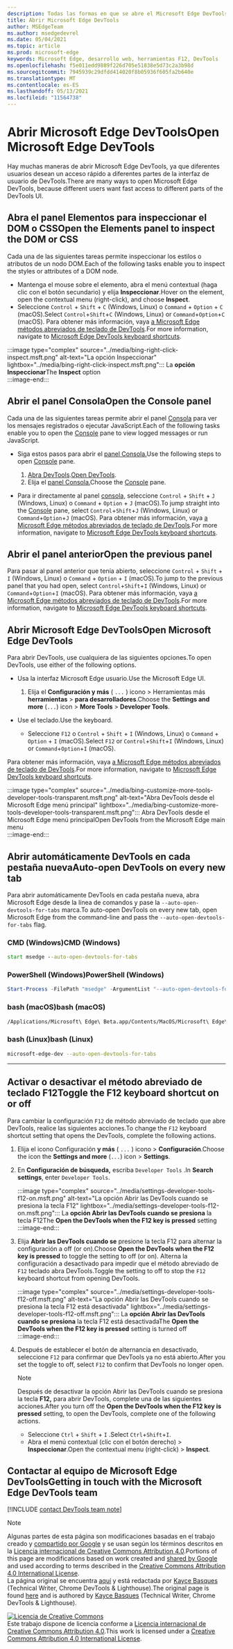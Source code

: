 ```yaml
---
description: Todas las formas en que se abre el Microsoft Edge DevTools.
title: Abrir Microsoft Edge DevTools
author: MSEdgeTeam
ms.author: msedgedevrel
ms.date: 05/04/2021
ms.topic: article
ms.prod: microsoft-edge
keywords: Microsoft Edge, desarrollo web, herramientas F12, DevTools
ms.openlocfilehash: f5e011edd9889f226d705e51838e5d73c2a3b98d
ms.sourcegitcommit: 7945939c29dfdd414020f8b05936f605fa2b640e
ms.translationtype: MT
ms.contentlocale: es-ES
ms.lasthandoff: 05/13/2021
ms.locfileid: "11564738"
---
```

<!-- Copyright Kayce Basques 

   Licensed under the Apache License, Version 2.0 (the "License");
   you may not use this file except in compliance with the License.
   You may obtain a copy of the License at

       https://www.apache.org/licenses/LICENSE-2.0

   Unless required by applicable law or agreed to in writing, software
   distributed under the License is distributed on an "AS IS" BASIS,
   WITHOUT WARRANTIES OR CONDITIONS OF ANY KIND, either express or implied.
   See the License for the specific language governing permissions and
   limitations under the License. -->
# <a name="open-microsoft-edge-devtools"></a><span data-ttu-id="5eba7-104">Abrir Microsoft Edge DevTools</span><span class="sxs-lookup"><span data-stu-id="5eba7-104">Open Microsoft Edge DevTools</span></span>  

<span data-ttu-id="5eba7-105">Hay muchas maneras de abrir Microsoft Edge DevTools, ya que diferentes usuarios desean un acceso rápido a diferentes partes de la interfaz de usuario de DevTools.</span><span class="sxs-lookup"><span data-stu-id="5eba7-105">There are many ways to open Microsoft Edge DevTools, because different users want fast access to different parts of the DevTools UI.</span></span>  

## <a name="open-the-elements-panel-to-inspect-the-dom-or-css"></a><span data-ttu-id="5eba7-106">Abra el panel Elementos para inspeccionar el DOM o CSS</span><span class="sxs-lookup"><span data-stu-id="5eba7-106">Open the Elements panel to inspect the DOM or CSS</span></span>  

<span data-ttu-id="5eba7-107">Cada una de las siguientes tareas permite inspeccionar los estilos o atributos de un nodo DOM.</span><span class="sxs-lookup"><span data-stu-id="5eba7-107">Each of the following tasks enable you to inspect the styles or attributes of a DOM node.</span></span>

*   <span data-ttu-id="5eba7-108">Mantenga el mouse sobre el elemento, abra el menú contextual \(haga clic con el botón secundario\) y elija **Inspeccionar**.</span><span class="sxs-lookup"><span data-stu-id="5eba7-108">Hover on the element, open the contextual menu \(right-click\), and choose **Inspect**.</span></span>  
*   <span data-ttu-id="5eba7-109">Seleccione `Control` + `Shift` + `C` \(Windows, Linux\) o `Command` + `Option` + `C` \(macOS\).</span><span class="sxs-lookup"><span data-stu-id="5eba7-109">Select `Control`+`Shift`+`C` \(Windows, Linux\) or `Command`+`Option`+`C` \(macOS\).</span></span>  <span data-ttu-id="5eba7-110">Para obtener más información, vaya [a Microsoft Edge métodos abreviados de teclado de DevTools][DevtoolsShortcutsIndex].</span><span class="sxs-lookup"><span data-stu-id="5eba7-110">For more information, navigate to [Microsoft Edge DevTools keyboard shortcuts][DevtoolsShortcutsIndex].</span></span>  

:::image type="complex" source="../media/bing-right-click-inspect.msft.png" alt-text="La opción Inspeccionar" lightbox="../media/bing-right-click-inspect.msft.png":::
   <span data-ttu-id="5eba7-112">La **opción Inspeccionar**</span><span class="sxs-lookup"><span data-stu-id="5eba7-112">The **Inspect** option</span></span>  
:::image-end:::  

<!--Navigate to [Get Started With Viewing And Changing CSS][GetStartedCSS].  -->  

## <a name="open-the-console-panel"></a><span data-ttu-id="5eba7-113">Abrir el panel Consola</span><span class="sxs-lookup"><span data-stu-id="5eba7-113">Open the Console panel</span></span>  

<span data-ttu-id="5eba7-114">Cada una de las siguientes tareas permite abrir el panel [Consola][DevtoolsConsoleIndex] para ver los mensajes registrados o ejecutar JavaScript.</span><span class="sxs-lookup"><span data-stu-id="5eba7-114">Each of the following tasks enable you to open the [Console][DevtoolsConsoleIndex] pane to view logged messages or run JavaScript.</span></span>  

*   <span data-ttu-id="5eba7-115">Siga estos pasos para abrir el [panel Consola.][DevtoolsConsoleIndex]</span><span class="sxs-lookup"><span data-stu-id="5eba7-115">Use the following steps to open [Console][DevtoolsConsoleIndex] pane.</span></span>  
    
    1.  <span data-ttu-id="5eba7-116">[Abra DevTools](#open-microsoft-edge-devtools).</span><span class="sxs-lookup"><span data-stu-id="5eba7-116">[Open DevTools](#open-microsoft-edge-devtools).</span></span>  
    1.  <span data-ttu-id="5eba7-117">Elija el [panel Consola.][DevtoolsConsoleIndex]</span><span class="sxs-lookup"><span data-stu-id="5eba7-117">Choose the [Console][DevtoolsConsoleIndex] pane.</span></span>  

*   <span data-ttu-id="5eba7-118">Para ir directamente al panel [consola,][DevtoolsConsoleIndex] seleccione `Control` + `Shift` + `J` \(Windows, Linux\) o `Command` + `Option` + `J` \(macOS\).</span><span class="sxs-lookup"><span data-stu-id="5eba7-118">To jump straight into the [Console][DevtoolsConsoleIndex] pane, select `Control`+`Shift`+`J` \(Windows, Linux\) or `Command`+`Option`+`J` \(macOS\).</span></span>  <span data-ttu-id="5eba7-119">Para obtener más información, vaya [a Microsoft Edge métodos abreviados de teclado de DevTools][DevtoolsShortcutsIndex].</span><span class="sxs-lookup"><span data-stu-id="5eba7-119">For more information, navigate to [Microsoft Edge DevTools keyboard shortcuts][DevtoolsShortcutsIndex].</span></span>  

<!--Navigate to [Get Started With The Console][ConsoleGetStarted].  -->

## <a name="open-the-previous-panel"></a><span data-ttu-id="5eba7-120">Abrir el panel anterior</span><span class="sxs-lookup"><span data-stu-id="5eba7-120">Open the previous panel</span></span>  

<span data-ttu-id="5eba7-121">Para pasar al panel anterior que tenía abierto, seleccione `Control` + `Shift` + `I` \(Windows, Linux\) o `Command` + `Option` + `I` \(macOS\).</span><span class="sxs-lookup"><span data-stu-id="5eba7-121">To jump to the previous panel that you had open, select `Control`+`Shift`+`I` \(Windows, Linux\) or `Command`+`Option`+`I` \(macOS\).</span></span>  <span data-ttu-id="5eba7-122">Para obtener más información, vaya [a Microsoft Edge métodos abreviados de teclado de DevTools][DevtoolsShortcutsIndex].</span><span class="sxs-lookup"><span data-stu-id="5eba7-122">For more information, navigate to [Microsoft Edge DevTools keyboard shortcuts][DevtoolsShortcutsIndex].</span></span>  

## <a name="open-microsoft-edge-devtools"></a><span data-ttu-id="5eba7-123">Abrir Microsoft Edge DevTools</span><span class="sxs-lookup"><span data-stu-id="5eba7-123">Open Microsoft Edge DevTools</span></span>  

<span data-ttu-id="5eba7-124">Para abrir DevTools, use cualquiera de las siguientes opciones.</span><span class="sxs-lookup"><span data-stu-id="5eba7-124">To open DevTools, use either of the following options.</span></span>  

*   <span data-ttu-id="5eba7-125">Usa la interfaz Microsoft Edge usuario.</span><span class="sxs-lookup"><span data-stu-id="5eba7-125">Use the Microsoft Edge UI.</span></span>  
    
    1.  <span data-ttu-id="5eba7-126">Elija el **Configuración y más** \( `...` \) icono > Herramientas más **herramientas**  >   **para desarrolladores**.</span><span class="sxs-lookup"><span data-stu-id="5eba7-126">Choose the **Settings and more** \(`...`\) icon >  **More Tools** >  **Developer Tools**.</span></span>  
    
*   <span data-ttu-id="5eba7-127">Use el teclado.</span><span class="sxs-lookup"><span data-stu-id="5eba7-127">Use the keyboard.</span></span>  
    *   <span data-ttu-id="5eba7-128">Seleccione `F12` o `Control` + `Shift` + `I` \(Windows, Linux\) o `Command` + `Option` + `I` \(macOS\).</span><span class="sxs-lookup"><span data-stu-id="5eba7-128">Select `F12` or `Control`+`Shift`+`I` \(Windows, Linux\) or `Command`+`Option`+`I` \(macOS\).</span></span>  

<span data-ttu-id="5eba7-129">Para obtener más información, vaya [a Microsoft Edge métodos abreviados de teclado de DevTools][DevtoolsShortcutsIndex].</span><span class="sxs-lookup"><span data-stu-id="5eba7-129">For more information, navigate to [Microsoft Edge DevTools keyboard shortcuts][DevtoolsShortcutsIndex].</span></span>  

:::image type="complex" source="../media/bing-customize-more-tools-developer-tools-transparent.msft.png" alt-text="Abra DevTools desde el Microsoft Edge menú principal" lightbox="../media/bing-customize-more-tools-developer-tools-transparent.msft.png":::
   <span data-ttu-id="5eba7-131">Abra DevTools desde el Microsoft Edge menú principal</span><span class="sxs-lookup"><span data-stu-id="5eba7-131">Open DevTools from the Microsoft Edge main menu</span></span>  
:::image-end:::  

## <a name="auto-open-devtools-on-every-new-tab"></a><span data-ttu-id="5eba7-132">Abrir automáticamente DevTools en cada pestaña nueva</span><span class="sxs-lookup"><span data-stu-id="5eba7-132">Auto-open DevTools on every new tab</span></span>  

<span data-ttu-id="5eba7-133">Para abrir automáticamente DevTools en cada pestaña nueva, abra Microsoft Edge desde la línea de comandos y pase la `--auto-open-devtools-for-tabs` marca.</span><span class="sxs-lookup"><span data-stu-id="5eba7-133">To auto-open DevTools on every new tab, open Microsoft Edge from the command-line and pass the `--auto-open-devtools-for-tabs` flag.</span></span>  

### [<a name="cmd-windows"></a><span data-ttu-id="5eba7-134">CMD (Windows)</span><span class="sxs-lookup"><span data-stu-id="5eba7-134">CMD (Windows)</span></span>](#tab/cmd-Windows/)  

<a id="auto-open-devtools-command-line"></a>  

```cmd
start msedge --auto-open-devtools-for-tabs
```  

### [<a name="powershell-windows"></a><span data-ttu-id="5eba7-135">PowerShell (Windows)</span><span class="sxs-lookup"><span data-stu-id="5eba7-135">PowerShell (Windows)</span></span>](#tab/powershell-Windows/)  

<a id="auto-open-devtools-command-line"></a>  

```powershell
Start-Process -FilePath "msedge" -ArgumentList "--auto-open-devtools-for-tabs"
```  

### [<a name="bash-macos"></a><span data-ttu-id="5eba7-136">bash (macOS)</span><span class="sxs-lookup"><span data-stu-id="5eba7-136">bash (macOS)</span></span>](#tab/bash-macos/)  

<a id="auto-open-devtools-command-line"></a>  

```bash
/Applications/Microsoft\ Edge\ Beta.app/Contents/MacOS/Microsoft\ Edge\ Beta --auto-open-devtools-for-tabs
```  

### [<a name="bash-linux"></a><span data-ttu-id="5eba7-137">bash (Linux)</span><span class="sxs-lookup"><span data-stu-id="5eba7-137">bash (Linux)</span></span>](#tab/bash-linux/)  

<a id="auto-open-devtools-command-line"></a>  

```bash
microsoft-edge-dev --auto-open-devtools-for-tabs
```  

* * *  

## <a name="toggle-the-f12-keyboard-shortcut-on-or-off"></a><span data-ttu-id="5eba7-138">Activar o desactivar el método abreviado de teclado F12</span><span class="sxs-lookup"><span data-stu-id="5eba7-138">Toggle the F12 keyboard shortcut on or off</span></span>  

<span data-ttu-id="5eba7-139">Para cambiar la configuración `F12` de método abreviado de teclado que abre DevTools, realice las siguientes acciones.</span><span class="sxs-lookup"><span data-stu-id="5eba7-139">To change the `F12` keyboard shortcut setting that opens the DevTools, complete the following actions.</span></span>  

1.  <span data-ttu-id="5eba7-140">Elija el icono Configuración **y más** \( `...` \) icono > **Configuración**.</span><span class="sxs-lookup"><span data-stu-id="5eba7-140">Choose the icon the **Settings and more** \(`...`\) icon > **Settings**.</span></span>  
1.  <span data-ttu-id="5eba7-141">En **Configuración de búsqueda,** escriba `Developer Tools` .</span><span class="sxs-lookup"><span data-stu-id="5eba7-141">In **Search settings**, enter `Developer Tools`.</span></span>  
    
    :::image type="complex" source="../media/settings-developer-tools-f12-on.msft.png" alt-text="La opción Abrir las DevTools cuando se presiona la tecla F12" lightbox="../media/settings-developer-tools-f12-on.msft.png":::
       <span data-ttu-id="5eba7-143">La **opción Abrir las DevTools cuando se presiona** la tecla F12</span><span class="sxs-lookup"><span data-stu-id="5eba7-143">The **Open the DevTools when the F12 key is pressed** setting</span></span>  
    :::image-end:::  
    
1.  <span data-ttu-id="5eba7-144">Elija **Abrir las DevTools cuando se** presione la tecla F12 para alternar la configuración a off \(or on\).</span><span class="sxs-lookup"><span data-stu-id="5eba7-144">Choose **Open the DevTools when the F12 key is pressed** to toggle the setting to off \(or on\).</span></span>  <span data-ttu-id="5eba7-145">Alterna la configuración a desactivado para impedir que el método abreviado de `F12` teclado abra DevTools.</span><span class="sxs-lookup"><span data-stu-id="5eba7-145">Toggle the setting to off to stop the `F12` keyboard shortcut from opening DevTools.</span></span>  
    
    :::image type="complex" source="../media/settings-developer-tools-f12-off.msft.png" alt-text="La opción Abrir las DevTools cuando se presiona la tecla F12 está desactivada" lightbox="../media/settings-developer-tools-f12-off.msft.png":::
       <span data-ttu-id="5eba7-147">La **opción Abrir las DevTools cuando se presiona** la tecla F12 está desactivada</span><span class="sxs-lookup"><span data-stu-id="5eba7-147">The **Open the DevTools when the F12 key is pressed** setting is turned off</span></span>  
    :::image-end:::  
    
1.  <span data-ttu-id="5eba7-148">Después de establecer el botón de alternancia en desactivado, seleccione `F12` para confirmar que DevTools ya no está abierto.</span><span class="sxs-lookup"><span data-stu-id="5eba7-148">After you set the toggle to off, select `F12` to confirm that DevTools no longer open.</span></span>  
    
    > [!NOTE]
    > <span data-ttu-id="5eba7-149">Después de desactivar la opción Abrir las DevTools cuando se presiona la tecla **F12,** para abrir DevTools, complete una de las siguientes acciones.</span><span class="sxs-lookup"><span data-stu-id="5eba7-149">After you turn off the **Open the DevTools when the F12 key is pressed** setting, to open the DevTools, complete one of the following actions.</span></span>  
    > 
    > *   <span data-ttu-id="5eba7-150">Seleccione `Ctrl` + `Shift` + `I` .</span><span class="sxs-lookup"><span data-stu-id="5eba7-150">Select `Ctrl`+`Shift`+`I`.</span></span>  
    > *   <span data-ttu-id="5eba7-151">Abra el menú contextual \(clic con el botón derecho\) > **Inspeccionar**.</span><span class="sxs-lookup"><span data-stu-id="5eba7-151">Open the contextual menu \(right-click\) > **Inspect**.</span></span>  
    
## <a name="getting-in-touch-with-the-microsoft-edge-devtools-team"></a><span data-ttu-id="5eba7-152">Contactar al equipo de Microsoft Edge DevTools</span><span class="sxs-lookup"><span data-stu-id="5eba7-152">Getting in touch with the Microsoft Edge DevTools team</span></span>  

[!INCLUDE [contact DevTools team note](../includes/contact-devtools-team-note.md)]  

<!-- links -->  

[DevtoolsConsoleIndex]: ../console/index.md "Descripción general de la consola | Microsoft Docs"  
[DevtoolsShortcutsIndex]: ../shortcuts/index.md "Microsoft Edge Métodos abreviados de teclado de DevTools | Microsoft Docs"  

<!--[ConsoleGetStarted]: /microsoft-edge/devtools-guide-chromium/console/get-started ""  -->  
<!--[GetStartedCSS]: /microsoft-edge/devtools-guide-chromium/css "CSS"  -->

> [!NOTE]
> <span data-ttu-id="5eba7-155">Algunas partes de esta página son modificaciones basadas en el trabajo creado y [compartido por Google][GoogleSitePolicies] y se usan según los términos descritos en la [Licencia internacional de Creative Commons Attribution 4.0][CCA4IL].</span><span class="sxs-lookup"><span data-stu-id="5eba7-155">Portions of this page are modifications based on work created and [shared by Google][GoogleSitePolicies] and used according to terms described in the [Creative Commons Attribution 4.0 International License][CCA4IL].</span></span>  
> <span data-ttu-id="5eba7-156">La página original se encuentra [aquí](https://developers.google.com/web/tools/chrome-devtools/open) y está redactada por [Kayce Basques][KayceBasques] \(Technical Writer, Chrome DevTools \& Lighthouse\).</span><span class="sxs-lookup"><span data-stu-id="5eba7-156">The original page is found [here](https://developers.google.com/web/tools/chrome-devtools/open) and is authored by [Kayce Basques][KayceBasques] \(Technical Writer, Chrome DevTools \& Lighthouse\).</span></span>  

[![Licencia de Creative Commons][CCby4Image]][CCA4IL]  
<span data-ttu-id="5eba7-158">Este trabajo dispone de licencia conforme a [Licencia internacional de Creative Commons Attribution 4.0][CCA4IL].</span><span class="sxs-lookup"><span data-stu-id="5eba7-158">This work is licensed under a [Creative Commons Attribution 4.0 International License][CCA4IL].</span></span>  

[CCA4IL]: https://creativecommons.org/licenses/by/4.0  
[CCby4Image]: https://i.creativecommons.org/l/by/4.0/88x31.png  
[GoogleSitePolicies]: https://developers.google.com/terms/site-policies  
[KayceBasques]: https://developers.google.com/web/resources/contributors#kayce-basques  
